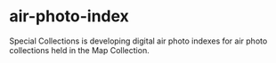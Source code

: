 # air-photo-index
Special Collections is developing digital air photo indexes for air photo collections held in the Map Collection.
